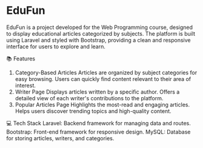 # EduFun

EduFun is a project developed for the Web Programming course, designed to display educational articles categorized by subjects. The platform is built using Laravel and styled with Bootstrap, providing a clean and responsive interface for users to explore and learn.

📚 Features
1. Category-Based Articles
Articles are organized by subject categories for easy browsing.
Users can quickly find content relevant to their area of interest.
2. Writer Page
Displays articles written by a specific author.
Offers a detailed view of each writer's contributions to the platform.
3. Popular Articles Page
Highlights the most-read and engaging articles.
Helps users discover trending topics and high-quality content.

💻 Tech Stack
Laravel: Backend framework for managing data and routes.
Bootstrap: Front-end framework for responsive design.
MySQL: Database for storing articles, writers, and categories.

